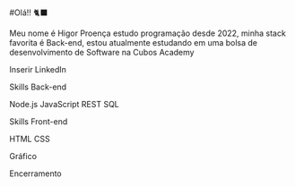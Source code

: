 #Olá!! :black_cat:

Meu nome é Higor Proença estudo programação desde 2022, minha stack favorita é Back-end, estou atualmente estudando em uma bolsa de desenvolvimento de Software na Cubos Academy

Inserir LinkedIn

Skills Back-end

Node.js  JavaScript  REST  SQL 

Skills Front-end

HTML  CSS 

Gráfico

Encerramento 
